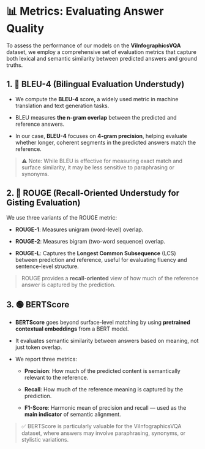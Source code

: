 # 📊 Metrics: Evaluating Answer Quality

To assess the performance of our models on the **ViInfographicsVQA** dataset, we employ a comprehensive set of evaluation metrics that capture both lexical and semantic similarity between predicted answers and ground truths.

## 1. 🔵 BLEU-4 (Bilingual Evaluation Understudy)

+ We compute the **BLEU-4** score, a widely used metric in machine translation and text generation tasks.

+ BLEU measures **the n-gram overlap** between the predicted and reference answers.

+ In our case, **BLEU-4** focuses on **4-gram precision**, helping evaluate whether longer, coherent segments in the predicted answers match the reference.

> ⚠️ Note: While BLEU is effective for measuring exact match and surface similarity, it may be less sensitive to paraphrasing or synonyms.

## 2. 🔴 ROUGE (Recall-Oriented Understudy for Gisting Evaluation)

We use three variants of the ROUGE metric:

+ **ROUGE-1**: Measures unigram (word-level) overlap.

+ **ROUGE-2**: Measures bigram (two-word sequence) overlap.

+ **ROUGE-L**: Captures the **Longest Common Subsequence** (LCS) between prediction and reference, useful for evaluating fluency and sentence-level structure.

> ROUGE provides a **recall-oriented** view of how much of the reference answer is captured by the prediction.

## 3. 🟢 BERTScore

+ **BERTScore** goes beyond surface-level matching by using **pretrained contextual embeddings** from a BERT model.

+ It evaluates semantic similarity between answers based on meaning, not just token overlap.

+ We report three metrics:

    + **Precision**: How much of the predicted content is semantically relevant to the reference.

    + **Recall**: How much of the reference meaning is captured by the prediction.

    + **F1-Score**: Harmonic mean of precision and recall — used as the **main indicator** of semantic alignment.

> ✅ BERTScore is particularly valuable for the ViInfographicsVQA dataset, where answers may involve paraphrasing, synonyms, or stylistic variations.